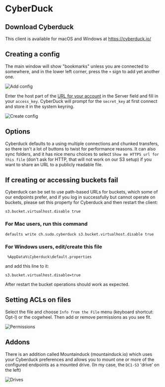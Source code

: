 # CyberDuck

## Download Cyberduck

This client is available for macOS and Windows at
https://cyberduck.io/

## Creating a config

The main window will show "bookmarks" unless you are connected to
somewhere, and in the lower left corner, press the `+` sign to add yet
another one.

![Add config](../../../images/cyberduckadd.png)

Enter the host part of the [URL for your account](/storage/getting-started/#minimum-required-info-for-s3-access) in
the Server field and fill in your `access_key`. CyberDuck will prompt
for the `secret_key` at first connect and store it in the system
keyring.

![Create config](../../../images/cyberduck1.png)

## Options

Cyberduck defaults to a using multiple connections and chunked
transfers, so there isn't a lot of buttons to twist for performance
reasons. It can also sync folders, and it has nice menu choices to
select `Show me HTTPS url for this file` (don't ask for HTTP, that
will not work on our S3 setup) if you want to share an URL to a
publicly readable file.

## If creating or accessing buckets fail

Cyberduck can be set to use path-based URLs for buckets, which some of
our endpoints prefer, and if you log in successfully but cannot
operate on buckets, please set this property for Cyberduck and then
restart the client:

    s3.bucket.virtualhost.disable true

### For Mac users, run this command

    defaults write ch.sudo.cyberduck s3.bucket.virtualhost.disable true

### For Windows users, edit/create this file

     %AppData%\Cyberduck\default.properties

and add this line to it:

    s3.bucket.virtualhost.disable=true

After restart the bucket operations should work as expected.

## Setting ACLs on files

Select the file and choose `Info from the File` menu (keyboard
shortcut: Opt-I) or the cogwheel. Then add or remove permissions as
you see fit.

![Permissions](../../../images/cyberduck2.png)

## Addons

There is an addition called Mountainduck (mountainduck.io) which uses
your Cyberduck preferences and allows you to mount one or more of the
configured endpoints as a mounted drive. (In my case, the `DC1-S3`
'drive' on the left)

![Drives](../../../images/mountainduck1.png)
